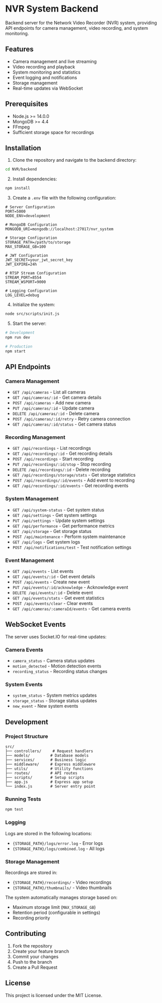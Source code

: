 # NVR System Backend

Backend server for the Network Video Recorder (NVR) system, providing API endpoints for camera management, video recording, and system monitoring.

## Features

- Camera management and live streaming
- Video recording and playback
- System monitoring and statistics
- Event logging and notifications
- Storage management
- Real-time updates via WebSocket

## Prerequisites

- Node.js >= 14.0.0
- MongoDB >= 4.4
- FFmpeg
- Sufficient storage space for recordings

## Installation

1. Clone the repository and navigate to the backend directory:
```bash
cd NVR/backend
```

2. Install dependencies:
```bash
npm install
```

3. Create a `.env` file with the following configuration:
```env
# Server Configuration
PORT=5000
NODE_ENV=development

# MongoDB Configuration
MONGODB_URI=mongodb://localhost:27017/nvr_system

# Storage Configuration
STORAGE_PATH=/path/to/storage
MAX_STORAGE_GB=100

# JWT Configuration
JWT_SECRET=your_jwt_secret_key
JWT_EXPIRE=24h

# RTSP Stream Configuration
STREAM_PORT=8554
STREAM_WSPORT=9000

# Logging Configuration
LOG_LEVEL=debug
```

4. Initialize the system:
```bash
node src/scripts/init.js
```

5. Start the server:
```bash
# Development
npm run dev

# Production
npm start
```

## API Endpoints

### Camera Management

- `GET /api/cameras` - List all cameras
- `GET /api/cameras/:id` - Get camera details
- `POST /api/cameras` - Add new camera
- `PUT /api/cameras/:id` - Update camera
- `DELETE /api/cameras/:id` - Delete camera
- `POST /api/cameras/:id/retry` - Retry camera connection
- `GET /api/cameras/:id/status` - Get camera status

### Recording Management

- `GET /api/recordings` - List recordings
- `GET /api/recordings/:id` - Get recording details
- `POST /api/recordings` - Start recording
- `PUT /api/recordings/:id/stop` - Stop recording
- `DELETE /api/recordings/:id` - Delete recording
- `GET /api/recordings/storage/stats` - Get storage statistics
- `POST /api/recordings/:id/events` - Add event to recording
- `GET /api/recordings/:id/events` - Get recording events

### System Management

- `GET /api/system-status` - Get system status
- `GET /api/settings` - Get system settings
- `PUT /api/settings` - Update system settings
- `GET /api/performance` - Get performance metrics
- `GET /api/storage` - Get storage status
- `POST /api/maintenance` - Perform system maintenance
- `GET /api/logs` - Get system logs
- `POST /api/notifications/test` - Test notification settings

### Event Management

- `GET /api/events` - List events
- `GET /api/events/:id` - Get event details
- `POST /api/events` - Create new event
- `PUT /api/events/:id/acknowledge` - Acknowledge event
- `DELETE /api/events/:id` - Delete event
- `GET /api/events/stats` - Get event statistics
- `POST /api/events/clear` - Clear events
- `GET /api/cameras/:cameraId/events` - Get camera events

## WebSocket Events

The server uses Socket.IO for real-time updates:

### Camera Events
- `camera_status` - Camera status updates
- `motion_detected` - Motion detection events
- `recording_status` - Recording status changes

### System Events
- `system_status` - System metrics updates
- `storage_status` - Storage status updates
- `new_event` - New system events

## Development

### Project Structure
```
src/
├── controllers/     # Request handlers
├── models/         # Database models
├── services/       # Business logic
├── middleware/     # Express middleware
├── utils/          # Utility functions
├── routes/         # API routes
├── scripts/        # Setup scripts
├── app.js          # Express app setup
└── index.js        # Server entry point
```

### Running Tests
```bash
npm test
```

### Logging

Logs are stored in the following locations:
- `{STORAGE_PATH}/logs/error.log` - Error logs
- `{STORAGE_PATH}/logs/combined.log` - All logs

### Storage Management

Recordings are stored in:
- `{STORAGE_PATH}/recordings/` - Video recordings
- `{STORAGE_PATH}/thumbnails/` - Video thumbnails

The system automatically manages storage based on:
- Maximum storage limit (`MAX_STORAGE_GB`)
- Retention period (configurable in settings)
- Recording priority

## Contributing

1. Fork the repository
2. Create your feature branch
3. Commit your changes
4. Push to the branch
5. Create a Pull Request

## License

This project is licensed under the MIT License.
